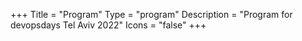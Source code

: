 +++
Title = "Program"
Type = "program"
Description = "Program for devopsdays Tel Aviv 2022"
Icons = "false"
+++

<!-- <div class = "row">
  <div class = "col">
    <hr />
    The program of the event is under construction meanwhile you can go check the program <a href="https://tlvcommunity.dev/devopsdays/agenda-2021.html">here </a>
    <hr />
    <hr />
    Open spaces registration is <a href="https://forms.gle/fKuXAZJUcBCKqB627">here</a>.
    <hr />
    <hr />
    On top of our excellent talks we'll be running four workshop over the course of the two days, registration is form <a href="https://forms.gle/9Acpjn6MJEpa5nRE9">here</a>. 
    <hr />
  </div>
</div> -->




<script type="text/javascript" src="https://sessionize.com/api/v2/s24a04tv/view/GridSmart"></script>